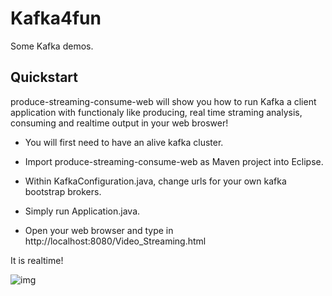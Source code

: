 # Kafka4fun

Some Kafka demos.

Quickstart
----------

produce-streaming-consume-web will show you how to run Kafka a client application with functionaly like producing, real time straming analysis, consuming and realtime output in your web broswer!

* You will first need to have an alive kafka cluster.

* Import produce-streaming-consume-web as Maven project into Eclipse.

* Within KafkaConfiguration.java, change urls for your own kafka bootstrap brokers.

* Simply run Application.java.

* Open your web browser and type in http://localhost:8080/Video_Streaming.html

It is realtime!

![img](https://s3-us-west-2.amazonaws.com/kafka-connect-sink/Screen+Shot+2017-09-30+at+5.28.03+AM.png)

